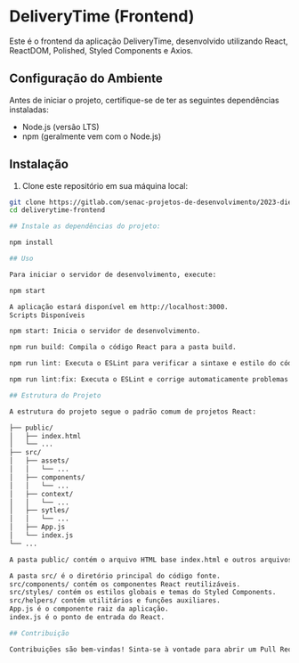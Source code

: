 # DeliveryTime (Frontend)

Este é o frontend da aplicação DeliveryTime, desenvolvido utilizando React, ReactDOM, Polished, Styled Components e Axios.

## Configuração do Ambiente

Antes de iniciar o projeto, certifique-se de ter as seguintes dependências instaladas:

- Node.js (versão LTS)
- npm (geralmente vem com o Node.js)

## Instalação

1. Clone este repositório em sua máquina local:

```bash
git clone https://gitlab.com/senac-projetos-de-desenvolvimento/2023-diego-cardozo/delivery-time-frontend.git
cd deliverytime-frontend

## Instale as dependências do projeto:

npm install

## Uso

Para iniciar o servidor de desenvolvimento, execute:

npm start

A aplicação estará disponível em http://localhost:3000.
Scripts Disponíveis

npm start: Inicia o servidor de desenvolvimento.

npm run build: Compila o código React para a pasta build.

npm run lint: Executa o ESLint para verificar a sintaxe e estilo do código.

npm run lint:fix: Executa o ESLint e corrige automaticamente problemas de estilo quando possível.

## Estrutura do Projeto

A estrutura do projeto segue o padrão comum de projetos React:

├── public/
│   ├── index.html
│   └── ...
├── src/
│   ├── assets/
│   │   └── ...
│   ├── components/
│   │   └── ...
│   ├── context/
│   │   └── ...
│   ├── sytles/
│   │   └── ...
│   ├── App.js
│   └── index.js
└── ...

A pasta public/ contém o arquivo HTML base index.html e outros arquivos estáticos.

A pasta src/ é o diretório principal do código fonte.
src/components/ contém os componentes React reutilizáveis.
src/styles/ contém os estilos globais e temas do Styled Components.
src/helpers/ contém utilitários e funções auxiliares.
App.js é o componente raiz da aplicação.
index.js é o ponto de entrada do React.

## Contribuição

Contribuições são bem-vindas! Sinta-se à vontade para abrir um Pull Request ou relatar problemas (issues) se encontrar algum bug ou tiver alguma sugestão.
